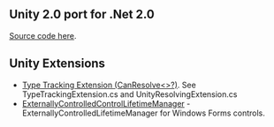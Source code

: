 ## Unity 2.0 port for .Net 2.0 ##
[Source code here](http://code.google.com/p/alec-inside/source/browse/#svn/dotNet/Unity20_for_dotnet20).

<a href='Hidden comment: 
==!SqlServer.!AgentObserver==
!SqlServer.!AgentObserver checks for hangs Sql Server Jobs and restart SQL Agent service if needed.
See [http://code.google.com/p/alec-inside/downloads/list Downloads] for latest release or [http://code.google.com/p/alec-inside/source/browse/#svn/dotNet/SqlServer.AgentObserver Source] for C# source code.
'></a>

## Unity Extensions ##
  * [Type Tracking Extension (CanResolve<>?)](http://code.google.com/p/alec-inside/source/browse/#svn/dotNet/Unity). See TypeTrackingExtension.cs and UnityResolvingExtension.cs
  * [ExternallyControlledControlLifetimeManager](http://code.google.com/p/alec-inside/source/browse/#svn/dotNet/Unity) - ExternallyControlledLifetimeManager for Windows Forms controls.

<a href='Hidden comment: 
See more in [http://alec-inside.blogspot.com/ my blog] in Russian.
'></a>

